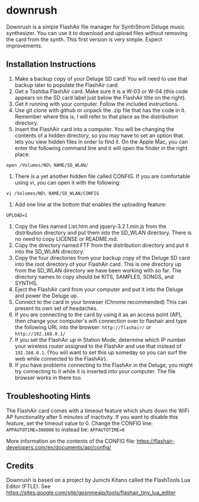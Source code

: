 # downrush
Downrush is a simple FlashAir file manager for SynthStrom Deluge music synthesizer. You can use it to download and upload files without removing the card from the synth. This first version is very simple. Expect improvements.

## Installation Instructions
1. Make a backup copy of your Deluge SD card! You will need to use that backup later to populate the FlashAir card.
1. Get a Toshiba FlashAir card. Make sure it is a  W-03 or W-04 (this code appears on the SD card label just below the FlashAir title on the right).
1. Get it running with your computer. Follow the included instructions.
1. Use git clone with github or unpack the .zip file that has the code in it. Remember where this is, I will refer to that place as the distribution directory.
1. Insert the FlashAir card into a computer. You will be changing the contents of a hidden directory, so you may have
to set an option that lets you view hidden files in order to find it. On the Apple Mac, you can enter the following command
line and it will open the finder in the right place:
```
open /Volumes/NO\ NAME/SD_WLAN/
```
1. There is a yet another hidden file called CONFIG. If you are comfortable using vi, you can open it with the following:
```
vi /Volumes/NO\ NAME/SD_WLAN/CONFIG
```
1. Add one line at the bottom that enables the uploading feature:
```
UPLOAD=1
```

1. Copy the files named List.htm and jquery-3.2.1.min.js from the distribution directory and put them into the SD_WLAN directory. There is no need to copy LICENSE or README.md.
1. Copy the directory named FTF from the distribution directory and put it into the SD_WLAN directory.
1. Copy the four directories from your backup copy of the Deluge SD card into the root directory of your FlashAir card. This is one directory up from the SD_WLAN directory we have been working with so far. The directory names to copy should be KITS, SAMPLES, SONGS, and SYNTHS.
1. Eject the FlashAir card from your computer and put it into the Deluge and power the Deluge up.
1. Connect to the card in your browser (Chrome recommended) This can present its own set of headaches.
  1. If you are connecting to the card by using it as an access point (AP), then change your computer's wifi
  connection over to flashair and type the following URL into the browser: `http://flashair/` or `http://192.168.0.1/`
  2. If you set the FlashAir up in Station Mode, determine which IP number your wireless router assigned to the FlashAir and use that instead of `192.168.0.1`. (You will want to set this up someday so you can surf the web while connected to the FlashAir).
  3. If you have problems connecting to the FlashAir in the Deluge, you might try connecting to it while it is inserted into your computer. The file browser works in there too.

## Troubleshooting Hints

The FlashAir card comes with a timeout feature which shuts down the WiFi AP functionality after 5 minutes of inactivity. If you want to disable this feature, set the timeout value to 0.
Change the CONFIG line: `APPAUTOTIME=300000` to instead be: `APPAUTOTIME=0` 

More information on the contents of the CONFIG file:
https://flashair-developers.com/en/documents/api/config/

## Credits

Downrush is based on a project by Junichi Kitano called the FlashTools Lua Editor (FTLE). See https://sites.google.com/site/gpsnmeajp/tools/flashair_tiny_lua_editer
